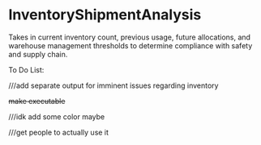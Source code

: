 # InventoryShipmentAnalysis
Takes in current inventory count, previous usage, future allocations, and warehouse management thresholds to determine compliance with safety and supply chain. 


To Do List:

///add separate output for imminent issues regarding inventory

~~make executable~~

///idk add some color maybe

///get people to actually use it
